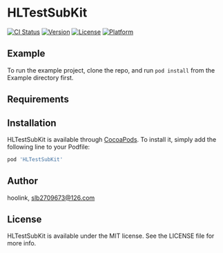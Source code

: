 # HLTestSubKit

[![CI Status](https://img.shields.io/travis/hoolink/HLTestSubKit.svg?style=flat)](https://travis-ci.org/hoolink/HLTestSubKit)
[![Version](https://img.shields.io/cocoapods/v/HLTestSubKit.svg?style=flat)](https://cocoapods.org/pods/HLTestSubKit)
[![License](https://img.shields.io/cocoapods/l/HLTestSubKit.svg?style=flat)](https://cocoapods.org/pods/HLTestSubKit)
[![Platform](https://img.shields.io/cocoapods/p/HLTestSubKit.svg?style=flat)](https://cocoapods.org/pods/HLTestSubKit)

## Example

To run the example project, clone the repo, and run `pod install` from the Example directory first.

## Requirements

## Installation

HLTestSubKit is available through [CocoaPods](https://cocoapods.org). To install
it, simply add the following line to your Podfile:

```ruby
pod 'HLTestSubKit'
```

## Author

hoolink, slb2709673@126.com

## License

HLTestSubKit is available under the MIT license. See the LICENSE file for more info.
